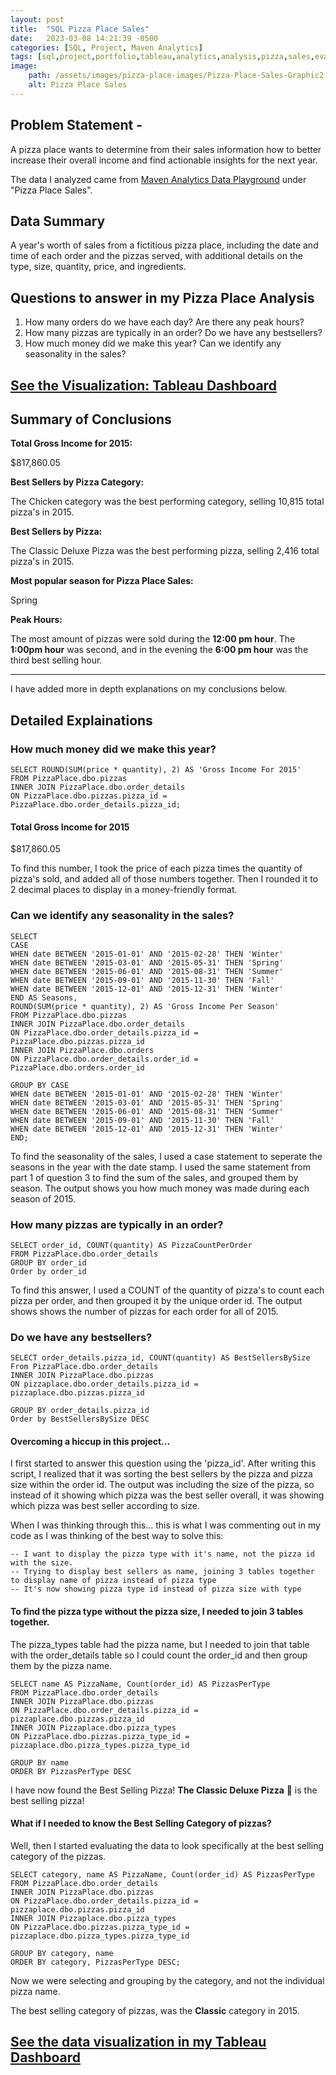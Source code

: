 ```yaml
---
layout: post
title:  "SQL Pizza Place Sales"
date:   2023-03-08 14:21:39 -0500
categories: [SQL, Project, Maven Analytics]
tags: [sql,project,portfolio,tableau,analytics,analysis,pizza,sales,evaluation,stakeholders,self-directed] #always lowercase for tag names
image: 
    path: /assets/images/pizza-place-images/Pizza-Place-Sales-Graphic2.png
    alt: Pizza Place Sales
--- 
```




## Problem Statement -
A pizza place wants to determine from their sales information how to better increase their overall income and find actionable insights for the next year. 

The data I analyzed came from [Maven Analytics Data Playground](https://www.mavenanalytics.io/data-playground) under "Pizza Place Sales". 

## Data Summary 
A year's worth of sales from a fictitious pizza place, including the date and time of each order and the pizzas served, with additional details on the type, size, quantity, price, and ingredients.

## Questions to answer in my Pizza Place Analysis 
1. How many orders do we have each day? Are there any peak hours?
2. How many pizzas are typically in an order? Do we have any bestsellers?
3. How much money did we make this year? Can we identify any seasonality in the sales?

## [See the Visualization: Tableau Dashboard](https://public.tableau.com/app/profile/annette5795/viz/PizzaPlace-BestSellingPizzasbyCategory/PizzaPlaceSales2015) 


## Summary of Conclusions 

**Total Gross Income for 2015:**

$817,860.05 

**Best Sellers by Pizza Category:**

The Chicken category was the best performing category, selling 10,815 total pizza's in 2015. 

**Best Sellers by Pizza:**

The Classic Deluxe Pizza was the best performing pizza, selling 2,416 total pizza's in 2015. 

**Most popular season for Pizza Place Sales:** 

Spring

**Peak Hours:**

The most amount of pizzas were sold during the **12:00 pm hour**. 
The **1:00pm hour** was second, and in the evening the **6:00 pm hour** was the third best selling hour. 

<hr>
I have added more in depth explanations on my conclusions below. 

## Detailed Explainations

### How much money did we make this year? 
```
SELECT ROUND(SUM(price * quantity), 2) AS 'Gross Income For 2015'
FROM PizzaPlace.dbo.pizzas 
INNER JOIN PizzaPlace.dbo.order_details 
ON PizzaPlace.dbo.pizzas.pizza_id = PizzaPlace.dbo.order_details.pizza_id; 
```
#### Total Gross Income for 2015 
$817,860.05 

To find this number, I took the price of each pizza times the quantity of pizza's sold, and added all of those numbers together. 
Then I rounded it to 2 decimal places to display in a money-friendly format. 

### Can we identify any seasonality in the sales? 

```
SELECT 
CASE 
WHEN date BETWEEN '2015-01-01' AND '2015-02-28' THEN 'Winter'
WHEN date BETWEEN '2015-03-01' AND '2015-05-31' THEN 'Spring'
WHEN date BETWEEN '2015-06-01' AND '2015-08-31' THEN 'Summer'
WHEN date BETWEEN '2015-09-01' AND '2015-11-30' THEN 'Fall'
WHEN date BETWEEN '2015-12-01' AND '2015-12-31' THEN 'Winter'
END AS Seasons,
ROUND(SUM(price * quantity), 2) AS 'Gross Income Per Season'
FROM PizzaPlace.dbo.pizzas
INNER JOIN PizzaPlace.dbo.order_details
ON PizzaPlace.dbo.order_details.pizza_id = PizzaPlace.dbo.pizzas.pizza_id
INNER JOIN PizzaPlace.dbo.orders 
ON PizzaPlace.dbo.order_details.order_id = PizzaPlace.dbo.orders.order_id 

GROUP BY CASE 
WHEN date BETWEEN '2015-01-01' AND '2015-02-28' THEN 'Winter'
WHEN date BETWEEN '2015-03-01' AND '2015-05-31' THEN 'Spring'
WHEN date BETWEEN '2015-06-01' AND '2015-08-31' THEN 'Summer'
WHEN date BETWEEN '2015-09-01' AND '2015-11-30' THEN 'Fall'
WHEN date BETWEEN '2015-12-01' AND '2015-12-31' THEN 'Winter'
END; 
```

To find the seasonality of the sales, I used a case statement to seperate the seasons in the year with the date stamp. 
I used the same statement from part 1 of question 3 to find the sum of the sales, and grouped them by season. 
The output shows you how much money was made during each season of 2015. 


### How many pizzas are typically in an order?
```
SELECT order_id, COUNT(quantity) AS PizzaCountPerOrder
FROM PizzaPlace.dbo.order_details 
GROUP BY order_id
Order by order_id
```
To find this answer, I used a COUNT of the quantity of pizza's to count each pizza per order, and then grouped it by the unique order id. 
The output shows shows the number of pizzas for each order for all of 2015. 


### Do we have any bestsellers?
```
SELECT order_details.pizza_id, COUNT(quantity) AS BestSellersBySize
From PizzaPlace.dbo.order_details
INNER JOIN PizzaPlace.dbo.pizzas
ON pizzaplace.dbo.order_details.pizza_id = pizzaplace.dbo.pizzas.pizza_id

GROUP BY order_details.pizza_id
Order by BestSellersBySize DESC 
``` 

#### Overcoming a hiccup in this project... 
I first started to answer this question using the 'pizza_id'. After writing this script, I realized that it was sorting the best sellers by the pizza and pizza size within the order id. The output was including the size of the pizza, so instead of it showing which pizza was the best seller overall, it was showing which pizza was best seller according to size. 

When I was thinking through this... this is what I was commenting out in my code as I was thinking of the best way to solve this: 
```
-- I want to display the pizza type with it's name, not the pizza id with the size.
-- Trying to display best sellers as name, joining 3 tables together to display name of pizza instead of pizza type
-- It's now showing pizza type id instead of pizza size with type 
```

#### To find the pizza type without the pizza size, I needed to join 3 tables together. 
The pizza_types table had the pizza name, but I needed to join that table with the order_details table so I could count the order_id and then group them by the pizza name. 

```
SELECT name AS PizzaName, Count(order_id) AS PizzasPerType
FROM PizzaPlace.dbo.order_details 
INNER JOIN PizzaPlace.dbo.pizzas 
ON PizzaPlace.dbo.order_details.pizza_id = pizzaplace.dbo.pizzas.pizza_id 
INNER JOIN Pizzaplace.dbo.pizza_types 
ON PizzaPlace.dbo.pizzas.pizza_type_id = pizzaplace.dbo.pizza_types.pizza_type_id 

GROUP BY name
ORDER BY PizzasPerType DESC
``` 

I have now found the Best Selling Pizza!
**The Classic Deluxe Pizza** 🍕 is the best selling pizza! 

#### What if I needed to know the Best Selling **Category** of pizzas? 
Well, then I started evaluating the data to look specifically at the best selling category of the pizzas. 

``` 
SELECT category, name AS PizzaName, Count(order_id) AS PizzasPerType
FROM PizzaPlace.dbo.order_details 
INNER JOIN PizzaPlace.dbo.pizzas 
ON PizzaPlace.dbo.order_details.pizza_id = pizzaplace.dbo.pizzas.pizza_id 
INNER JOIN Pizzaplace.dbo.pizza_types 
ON PizzaPlace.dbo.pizzas.pizza_type_id = pizzaplace.dbo.pizza_types.pizza_type_id 

GROUP BY category, name 
ORDER BY category, PizzasPerType DESC; 
```

Now we were selecting and grouping by the category, and not the individual pizza name. 

The best selling category of pizzas, was the **Classic** category in 2015. 



## [See the data visualization in my Tableau Dashboard](https://public.tableau.com/app/profile/annette5795/viz/PizzaPlace-BestSellingPizzasbyCategory/PizzaPlaceSales2015) 
